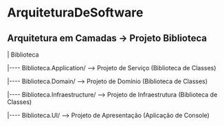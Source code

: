 # ArquiteturaDeSoftware

## Arquitetura em Camadas -> Projeto Biblioteca

| Biblioteca

|---- Biblioteca.Application/ --> Projeto de Serviço (Biblioteca de Classes)

|---- Biblioteca.Domain/ --> Projeto de Domínio (Biblioteca de Classes)

|---- Biblioteca.Infraestructure/ --> Projeto de Infraestrutura (Biblioteca de Classes)

|---- Biblioteca.UI/ --> Projeto de Apresentação (Aplicação de Console)